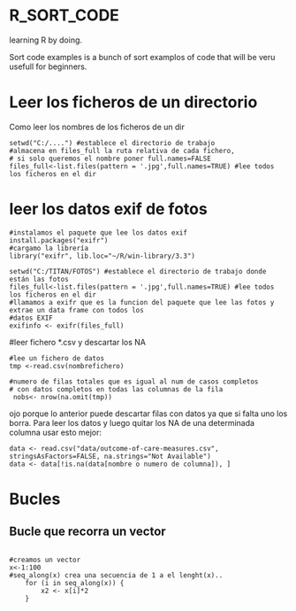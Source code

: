 # R_SORT_CODE
learning R by doing.

Sort code examples is a bunch of sort examplos of code that will be veru usefull for beginners.


# Leer los ficheros de un directorio
Como leer los nombres de los ficheros de un dir
```{r}
setwd("C:/....") #establece el directorio de trabajo
#almacena en files_full la ruta relativa de cada fichero, 
# si solo queremos el nombre poner full.names=FALSE
files_full<-list.files(pattern = '.jpg',full.names=TRUE) #lee todos los ficheros en el dir

```

# leer los datos exif de fotos

```{r}
#instalamos el paquete que lee los datos exif
install.packages("exifr")
#cargamo la librería
library("exifr", lib.loc="~/R/win-library/3.3")

setwd("C:/TITAN/FOTOS") #establece el directorio de trabajo donde están las fotos
files_full<-list.files(pattern = '.jpg',full.names=TRUE) #lee todos los ficheros en el dir
#llamamos a exifr que es la funcion del paquete que lee las fotos y extrae un data frame con todos los 
#datos EXIF
exifinfo <- exifr(files_full)
```

#leer fichero *.csv y descartar los NA
```{r}
#lee un fichero de datos
tmp <-read.csv(nombrefichero)

#numero de filas totales que es igual al num de casos completos
# con datos completos en todas las columnas de la fila
 nobs<- nrow(na.omit(tmp))
```
ojo porque lo anterior puede descartar filas con datos ya que si falta uno los borra. Para leer los datos y luego quitar los NA de una determinada columna usar esto mejor:
```{r}
data <- read.csv("data/outcome-of-care-measures.csv", stringsAsFactors=FALSE, na.strings="Not Available")
data <- data[!is.na(data[nombre o numero de columna]), ]
```

# Bucles
## Bucle que recorra un vector
```{r}

#creamos un vector
x<-1:100
#seq_along(x) crea una secuencia de 1 a el lenght(x)..
    for (i in seq_along(x)) {   
        x2 <- x[i]*2
    }
```


